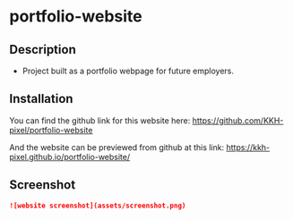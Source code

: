 # portfolio-website

## Description

- Project built as a portfolio webpage for future employers.

## Installation
You can find the github link for this website here:
https://github.com/KKH-pixel/portfolio-website

And the website can be previewed from github at this link:
https://kkh-pixel.github.io/portfolio-website/

## Screenshot
```md
![website screenshot](assets/screenshot.png)
```